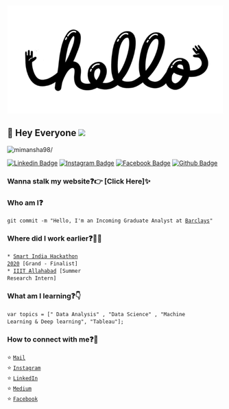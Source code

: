 <!--### Hi there 👋
**mimansha98/mimansha98** is a ✨ _special_ ✨ repository because its `README.md` (this file) appears on your GitHub profile.

Here are some ideas to get you started:

- 🔭 I’m currently working on ...
- 🌱 I’m currently learning ...
- 👯 I’m looking to collaborate on ...
- 🤔 I’m looking for help with ...
- 💬 Ask me about ...
- 📫 How to reach me: ...
- 😄 Pronouns: ...
- ⚡ Fun fact: ...
-->
<p align="center">
  <img src="https://github.com/mimansha98/mimansha98/blob/main/readme%20gif.gif">
</p>
 
## :rainbow: Hey Everyone <img src="https://raw.githubusercontent.com/iampavangandhi/iampavangandhi/master/gifs/Hi.gif" width="30px">
<p align="left"> <img src=https://komarev.com/ghpvc/?username=mimansha98 alt=mimansha98/></p>  

[![Linkedin Badge](https://img.shields.io/badge/linkedin-%230077B5.svg?&style=for-the-badge&logo=linkedin&logoColor=white)](https://www.linkedin.com/in/mimansha-agrawal-4aba94178/)
[![Instagram Badge](https://img.shields.io/badge/instagram-%23E4405F.svg?&style=for-the-badge&logo=instagram&logoColor=white)]()
[![Facebook Badge](https://img.shields.io/badge/facebook-%231877F2.svg?&style=for-the-badge&logo=facebook&logoColor=white)](https://www.facebook.com/mimansha.agarwal.1)
[![Github Badge](https://img.shields.io/badge/github-%23100000.svg?&style=for-the-badge&logo=github&logoColor=white)](https://github.com/mimansha98)
<!--[![Website Badge](https://img.shields.io/badge/Website-3b5998?style=flat-square&logo=google-chrome&logoColor=white)](https://iampavangandhi.github.io/)-->


### Wanna stalk my website:question::point_right: [Click Here]<!--(https://chandrikadeb7.github.io/)-->:sparkles:

### Who am I:question: 
<code>git commit -m "Hello, I'm an Incoming Graduate Analyst at [Barclays](https://home.barclays/)"</code>

### Where did I work earlier:question::woman_technologist:                
<code>* [Smart India Hackathon 2020](https://www.sih.gov.in/) [Grand - Finalist]</code>      
<code>* [IIIT Allahabad](https://www.iiita.ac.in/) [Summer Research Intern]</code>    
  
### What am I learning:question::point_down:	
<code>var topics = [" Data Analysis" , "Data Science" , "Machine Learning & Deep learning", "Tableau"];</code>

<!--### What are my featured projects:question::rocket:
<code>[100DaysOfCode](https://github.com/chandrikadeb7/100DaysOfCode)</code>:hourglass:     
<code>[Face Mask Detection](https://github.com/chandrikadeb7/Face-Mask-Detection)</code>:mask:  
<code>[GirlScript Twitter Bot](https://github.com/chandrikadeb7/Girlscript-Twitter-Bot)</code>:robot:  -->   


### How to connect with me:question::email:
:star: <code>[Mail](mailto:mimanshaagrawal1998@gmail.com)</code>    
:star: <code>[Instagram]()</code>  
:star: <code>[LinkedIn](https://www.linkedin.com/in/mimansha-agrawal-4aba94178/)</code>  
:star: <code>[Medium]()</code>  
:star: <code>[Facebook](https://www.facebook.com/mimansha.agarwal.1)</code>  
